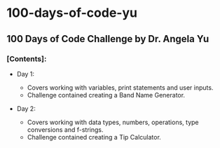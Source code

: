 # 100-days-of-code-yu

## 100 Days of Code Challenge by Dr. Angela Yu

### [Contents]:

- Day 1: 
    - Covers working with variables, print statements and user inputs.
    - Challenge contained creating a Band Name Generator.

- Day 2:
    - Covers working with data types, numbers, operations, type conversions and f-strings.
    - Challenge contained creating a Tip Calculator.
